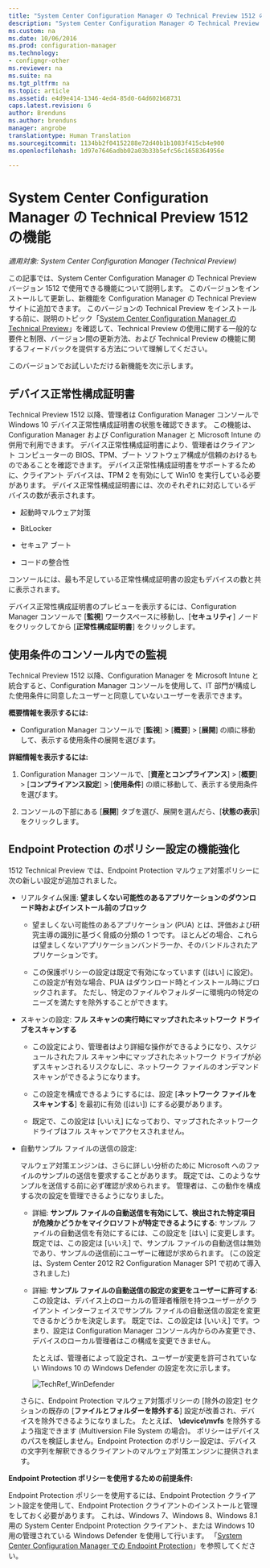 ```yaml
---
title: "System Center Configuration Manager の Technical Preview 1512 の機能"
description: "System Center Configuration Manager の Technical Preview バージョン 1512 で使用できる機能について説明します。"
ms.custom: na
ms.date: 10/06/2016
ms.prod: configuration-manager
ms.technology:
- configmgr-other
ms.reviewer: na
ms.suite: na
ms.tgt_pltfrm: na
ms.topic: article
ms.assetid: e4d9e414-1346-4ed4-85d0-64d602b68731
caps.latest.revision: 6
author: Brenduns
ms.author: brenduns
manager: angrobe
translationtype: Human Translation
ms.sourcegitcommit: 1134bb2f04152288e72d40b1b1083f415cb4e900
ms.openlocfilehash: 1d97e7646adbb02a03b33b5efc56c1658364956e

---
```

# <a name="capabilities-in-technical-preview-1512-for-system-center-configuration-manager"></a>System Center Configuration Manager の Technical Preview 1512 の機能

*適用対象: System Center Configuration Manager (Technical Preview)*

この記事では、System Center Configuration Manager の Technical Preview バージョン 1512 で使用できる機能について説明します。 このバージョンをインストールして更新し、新機能を Configuration Manager の Technical Preview サイトに追加できます。 このバージョンの Technical Preview をインストールする前に、説明のトピック「[System Center Configuration Manager の Technical Preview](technical-preview.md)」を確認して、Technical Preview の使用に関する一般的な要件と制限、バージョン間の更新方法、および Technical Preview の機能に関するフィードバックを提供する方法について理解してください。  

 このバージョンでお試しいただける新機能を次に示します。  

##  <a name="a-namebkmkdevicehealtha-device-health-attestation"></a><a name="bkmk_devicehealth"></a> デバイス正常性構成証明書  
 Technical Preview 1512 以降、管理者は Configuration Manager コンソールで Windows 10 デバイス正常性構成証明書の状態を確認できます。  この機能は、Configuration Manager および Configuration Manager と Microsoft Intune の併用で利用できます。 デバイス正常性構成証明書により、管理者はクライアント コンピューターの BIOS、TPM、ブート ソフトウェア構成が信頼のおけるものであることを確認できます。 デバイス正常性構成証明書をサポートするために、クライアント デバイスは、TPM 2 を有効にして Win10 を実行している必要があります。 デバイス正常性構成証明書には、次のそれぞれに対応しているデバイスの数が表示されます。  

-   起動時マルウェア対策  

-   BitLocker  

-   セキュア ブート  

-   コードの整合性  

コンソールには、最も不足している正常性構成証明書の設定もデバイスの数と共に表示されます。  

デバイス正常性構成証明書のプレビューを表示するには、Configuration Manager コンソールで [**監視**] ワークスペースに移動し、[**セキュリティ**] ノードをクリックしてから [**正常性構成証明書**] をクリックします。  

##  <a name="a-namebkmkviewtermsa-in-console-monitoring-for-terms-and-conditions"></a><a name="bkmk_viewterms"></a> 使用条件のコンソール内での監視  
Technical Preview 1512 以降、Configuration Manager を Microsoft Intune と統合すると、Configuration Manager コンソールを使用して、IT 部門が構成した使用条件に同意したユーザーと同意していないユーザーを表示できます。  

**概要情報を表示するには:**  

-   Configuration Manager コンソールで [**監視**] > [**概要**] > [**展開**] の順に移動して、表示する使用条件の展開を選びます。  

**詳細情報を表示するには:**  

1.  Configuration Manager コンソールで、[**資産とコンプライアンス**] > [**概要**] > [**コンプライアンス設定**] > [**使用条件**] の順に移動して、表示する使用条件を選びます。  

2.  コンソールの下部にある [**展開**] タブを選び、展開を選んだら、[**状態の表示**] をクリックします。  

##  <a name="a-namebkmkeppolicya-improvements-to-endpoint-protection-policy-settings"></a><a name="bkmk_EPpolicy"></a> Endpoint Protection のポリシー設定の機能強化  
1512 Technical Preview では、Endpoint Protection マルウェア対策ポリシーに次の新しい設定が追加されました。  

-   リアルタイム保護: **望ましくない可能性のあるアプリケーションのダウンロード時およびインストール前のブロック**  

    -   望ましくない可能性のあるアプリケーション (PUA) とは、評価および研究主導の識別に基づく脅威の分類の 1 つです。 ほとんどの場合、これらは望ましくないアプリケーションバンドラーか、そのバンドルされたアプリケーションです。  

    -   この保護ポリシーの設定は既定で有効になっています ([はい] に設定)。 この設定が有効な場合、PUA はダウンロード時とインストール時にブロックされます。 ただし、特定のファイルやフォルダーに環境内の特定のニーズを満たすを除外することができます。  

-   スキャンの設定: **フル スキャンの実行時にマップされたネットワーク ドライブをスキャンする**  

    -   この設定により、管理者はより詳細な操作ができるようになり、スケジュールされたフル スキャン中にマップされたネットワーク ドライブが必ずスキャンされるリスクなしに、ネットワーク ファイルのオンデマンド スキャンができるようになります。  

    -   この設定を構成できるようにするには、設定 [**ネットワーク ファイルをスキャンする**] を最初に有効 ([はい]) にする必要があります。  

    -   既定で、この設定は [いいえ] になっており、マップされたネットワーク ドライブはフル スキャンでアクセスされません。  

-   自動サンプル ファイルの送信の設定:  

     マルウェア対策エンジンは、さらに詳しい分析のために Microsoft へのファイルのサンプルの送信を要求することがあります。 既定では、このようなサンプルを送信する前に必ず確認が求められます。 管理者は、この動作を構成する次の設定を管理できるようになりました。  

    -   詳細: **サンプル ファイルの自動送信を有効にして、検出された特定項目が危険かどうかをマイクロソフトが特定できるようにする**: サンプル ファイルの自動送信を有効にするには、この設定を [はい] に変更します。 既定では、この設定は [いいえ] で、サンプル ファイルの自動送信は無効であり、サンプルの送信前にユーザーに確認が求められます。   (この設定は、System Center 2012 R2 Configuration Manager SP1 で初めて導入されました)  

    -   詳細: **サンプル ファイルの自動送信の設定の変更をユーザーに許可する**: この設定は、デバイス上のローカルの管理者権限を持つユーザーがクライアント インターフェイスでサンプル ファイルの自動送信の設定を変更できるかどうかを決定します。 既定では、この設定は [いいえ] です。つまり、設定は Configuration Manager コンソール内からのみ変更でき、デバイスのローカル管理者はこの構成を変更できません。  

         たとえば、管理者によって設定され、ユーザーが変更を許可されていない Windows 10 の Windows Defender の設定を次に示します。  

         ![TechRef&#95;WinDefender](../../core/get-started/media/TechRef_WinDefender.png "TechRef_WinDefender")  

    さらに、Endpoint Protection マルウェア対策ポリシーの [除外の設定] セクションの既存の [**ファイルとフォルダーを除外する**] 設定が改善され、デバイスを除外できるようになりました。 たとえば、 **\device\mvfs** を除外するよう指定できます (Multiversion File System の場合)。 ポリシーはデバイスのパスを検証しません。Endpoint Protection のポリシー設定は、デバイスの文字列を解釈できるクライアントのマルウェア対策エンジンに提供されます。  

**Endpoint Protection ポリシーを使用するための前提条件:**  

Endpoint Protection ポリシーを使用するには、Endpoint Protection クライアント設定を使用して、Endpoint Protection クライアントのインストールと管理をしておく必要があります。 これは、Windows 7、Windows 8、Windows 8.1 用の System Center Endpoint Protection クライアント、または Windows 10 用の管理されている Windows Defender を使用して行います。 「[System Center Configuration Manager での Endpoint Protection](../../protect/deploy-use/endpoint-protection.md)」を参照してください。  



<!--HONumber=Nov16_HO1-->


